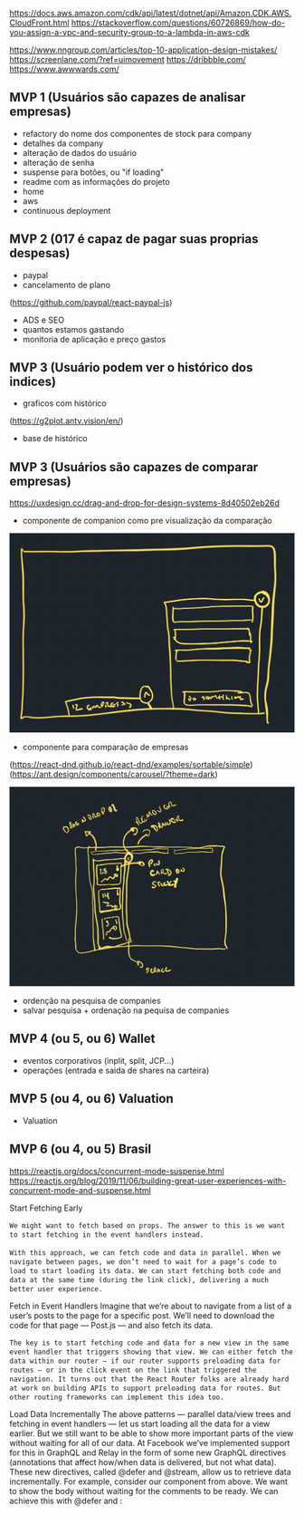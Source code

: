 https://docs.aws.amazon.com/cdk/api/latest/dotnet/api/Amazon.CDK.AWS.CloudFront.html
https://stackoverflow.com/questions/60726869/how-do-you-assign-a-vpc-and-security-group-to-a-lambda-in-aws-cdk

https://www.nngroup.com/articles/top-10-application-design-mistakes/
https://screenlane.com/?ref=uimovement
https://dribbble.com/
https://www.awwwards.com/

## MVP 1 (Usuários são capazes de analisar empresas)
* refactory do nome dos componentes de stock para company
* detalhes da company
* alteração de dados do usuário
* alteração de senha
* suspense para botões, ou "if loading"
* readme com as informações do projeto
* home
* aws
* continuous deployment
## MVP 2 (017 é capaz de pagar suas proprias despesas)

* paypal 
* cancelamento de plano

(https://github.com/paypal/react-paypal-js)

* ADS e SEO
* quantos estamos gastando
* monitoria de aplicação e preço gastos


## MVP 3 (Usuário podem ver o histórico dos indices)

* graficos com histórico 

(https://g2plot.antv.vision/en/)

* base de histórico

## MVP 3 (Usuários são capazes de comparar empresas)

https://uxdesign.cc/drag-and-drop-for-design-systems-8d40502eb26d

* componente de companion como pre visualização da comparação

![Companion](/readme/images/companion.jpg "A cute kitten")

* componente para comparação de empresas 

(https://react-dnd.github.io/react-dnd/examples/sortable/simple)
(https://ant.design/components/carousel/?theme=dark)

![Comparação](/readme/images/comparacao.jpg "A cute kitten")
* ordenção na pesquisa de companies
* salvar pesquisa + ordenação na pequisa de companies

## MVP 4 (ou 5, ou 6) Wallet

* eventos corporativos (inplit, split, JCP...)
* operações (entrada e saida de shares na carteira)
## MVP 5 (ou 4, ou 6) Valuation

* Valuation

## MVP 6 (ou 4, ou 5) Brasil




https://reactjs.org/docs/concurrent-mode-suspense.html
https://reactjs.org/blog/2019/11/06/building-great-user-experiences-with-concurrent-mode-and-suspense.html

Start Fetching Early

    We might want to fetch based on props. The answer to this is we want to start fetching in the event handlers instead. 
    
    With this approach, we can fetch code and data in parallel. When we navigate between pages, we don’t need to wait for a page’s code to load to start loading its data. We can start fetching both code and data at the same time (during the link click), delivering a much better user experience.

Fetch in Event Handlers
    Imagine that we’re about to navigate from a list of a user’s posts to the page for a specific post. We’ll need to download the code for that page — Post.js — and also fetch its data. 
    
    The key is to start fetching code and data for a new view in the same event handler that triggers showing that view. We can either fetch the data within our router — if our router supports preloading data for routes — or in the click event on the link that triggered the navigation. It turns out that the React Router folks are already hard at work on building APIs to support preloading data for routes. But other routing frameworks can implement this idea too.

Load Data Incrementally
    The above patterns — parallel data/view trees and fetching in event handlers — let us start loading all the data for a view earlier. But we still want to be able to show more important parts of the view without waiting for all of our data. At Facebook we’ve implemented support for this in GraphQL and Relay in the form of some new GraphQL directives (annotations that affect how/when data is delivered, but not what data). These new directives, called @defer and @stream, allow us to retrieve data incrementally. For example, consider our <Post> component from above. We want to show the body without waiting for the comments to be ready. We can achieve this with @defer and <Suspense>: